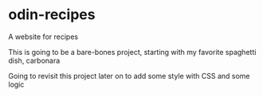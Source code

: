 # odin-recipes

A website for recipes

This is going to be a bare-bones project, starting with my favorite spaghetti dish, carbonara

Going to revisit this project later on to add some style with CSS and some logic